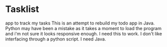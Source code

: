 # Tasklist
app to track my tasks
This is an attempt to rebuild my todo app in Java. Python may have been a mistake as it takes a moment to load the program and i'm not sure it looks responsive enough. 
I need this to work. I don't like interfacing through a python script. I need Java. 

